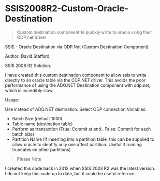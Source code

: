 # SSIS2008R2-Custom-Oracle-Destination
> Custom destination component to quickly write to oracle using their ODP.net driver

SSIS - Oracle Destination via ODP.Net (Custom Destination Component)

Author: David Stafford

SSIS 2008 R2 Solution.

I have created this custom destination component to allow ssis to write directly to an oracle table via the ODP.NET driver. This avoids the poor performance of using the ADO.NET Destination component with odp.net, which is incredibly slow.


Usage:

Use instead of ADO.NET destination.
Select ODP connection 
Variables:
- Batch Size (default 1000)
- Table name (destination table)
- Perform as transaction (True: Commit at end.. False: Commit for each batch size)
- Partition Name (If inserting into a partition table, this can be supplied to allow oracle to identify only one affect partition. Useful if running truncates on other partitions)

> Please Note

I created this code back in 2012 when SSIS 2008 R2 was the latest version.  I do not keep this code up to date, but it could be useful refernce.
